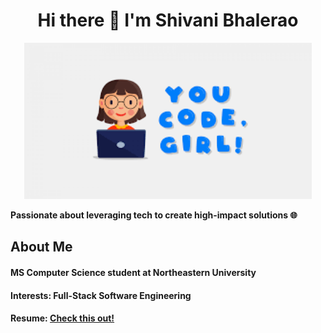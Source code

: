 ### <h1 align="center"> Hi there 👋 I'm Shivani Bhalerao </h1>

<p align="center">
  <img width="460" height="250" src="https://github.com/ShivaniBhalerao/ShivaniBhalerao/blob/main/coding%20girl.png">
</p>

<b> Passionate about leveraging tech to create high-impact solutions 🌐 </b>

<h2> About Me </h2>

<h4> MS Computer Science student at Northeastern University</h4>

<h4> Interests: Full-Stack Software Engineering</h4>



<h4> Resume: <a href=""> Check this out! </a> </h4>

<!--
**ShivaniBhalerao/ShivaniBhalerao** is a ✨ _special_ ✨ repository because its `README.md` (this file) appears on your GitHub profile.

Here are some ideas to get you started:

- 🔭 I’m currently working on ...
- 🌱 I’m currently learning ...
- 👯 I’m looking to collaborate on ...
- 🤔 I’m looking for help with ...
- 💬 Ask me about ...
- 📫 How to reach me: ...
- 😄 Pronouns: ...
- ⚡ Fun fact: ...
![alt text](https://github.com/ShivaniBhalerao/ShivaniBhalerao/blob/main/coding%20girl.png)
-->
